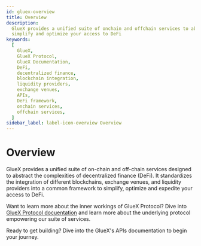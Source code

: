 ```yaml
---
id: gluex-overview
title: Overview
description:
  GlueX provides a unified suite of onchain and offchain services to abstract the complexities of DeFi. Standardize,
  simplify and optimize your access to DeFi
keywords:
  [
    GlueX,
    GlueX Protocol,
    GlueX Documentation,
    DeFi,
    decentralized finance,
    blockchain integration,
    liquidity providers,
    exchange venues,
    APIs,
    DeFi framework,
    onchain services,
    offchain services,
  ]
sidebar_label: label-icon-overview Overview
---
```


<head>
    <!-- Open graph -->
    <meta property="og:type" content="website" />
    <meta property="og:url" content="https://docs.gluex.xyz" />
    <meta property="og:title" content="Overview | GlueX Protocol" />
    <meta property="og:description" content="GlueX provides a unified suite of onchain and offchain services to abstract the complexities of DeFi. Standardize, simplify and optimize your access to DeFi" />
    <meta property="og:image" content="https://docs.gluex.xyz/banner.jpg" />
    <!-- Twitter -->
    <meta name="twitter:card" content="summary_large_image" />
    <meta name="twitter:url" content="https://docs.gluex.xyz" />
    <meta name="twitter:title" content="Overview | GlueX Protocol" />
    <meta name="twitter:description" content="GlueX provides a unified suite of onchain and offchain services to abstract the complexities of DeFi. Standardize, simplify and optimize your access to DeFi" />
    <meta name="twitter:image" content="https://docs.gluex.xyz/banner.jpg" />
</head>

# Overview

GlueX provides a unified suite of on-chain and off-chain services designed to abstract the complexities of decentralized
finance (DeFi). It standardizes the integration of different blockchains, exchange venues, and liquidity providers into
a common framework to simplify, optimize and expedite your access to DeFi.

Want to learn more about the inner workings of GlueX Protocol? Dive into [GlueX Protocol docuentation](gluex-protocol/)
and learn more about the underlying protocol empowering our suite of services.&#x20;

Ready to get building? Dive into the GlueX's APIs documentation to begin your journey.
